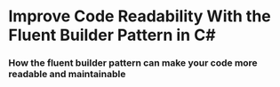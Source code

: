 # Improve Code Readability With the Fluent Builder Pattern in C#

### How the fluent builder pattern can make your code more readable and maintainable
